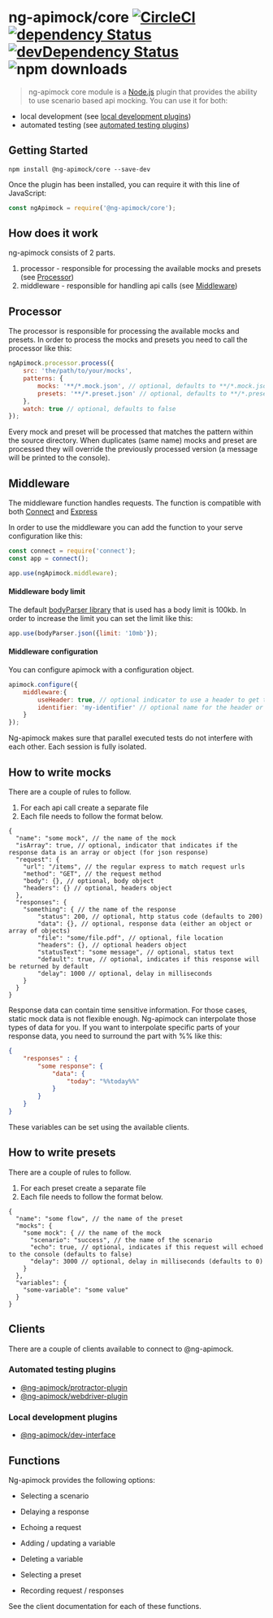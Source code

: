 # ng-apimock/core [![CircleCI](https://circleci.com/gh/ng-apimock/core.svg?style=svg)](https://circleci.com/gh/ng-apimock/core)  [![dependency Status](https://img.shields.io/david/ng-apimock/core.svg)](https://david-dm.org/ng-apimock/core) [![devDependency Status](https://img.shields.io/david/dev/ng-apimock/core.svg)](https://david-dm.org/ng-apimock/core#info=devDependencies) ![npm downloads](https://img.shields.io/npm/dm/@ng-apimock/core)
> ng-apimock core module is a [Node.js](https://nodejs.org/) plugin that provides the ability to use scenario based api mocking. You can use it for both:
 - local development (see [local development plugins](#local-development-plugins))
 - automated testing (see [automated testing plugins](#automated-testing-plugins))
 
## Getting Started

```shell
npm install @ng-apimock/core --save-dev
```

Once the plugin has been installed, you can require it with this line of JavaScript:

```javascript
const ngApimock = require('@ng-apimock/core');
```
 
## How does it work
ng-apimock consists of 2 parts.

1. processor - responsible for processing the available mocks and presets (see [Processor](#Processor))
2. middleware - responsible for handling api calls (see [Middleware](#Middleware))

## Processor
The processor is responsible for processing the available mocks and presets.
In order to process the mocks and presets you need to call the processor like this:

```javascript
ngApimock.processor.process({
    src: 'the/path/to/your/mocks',
    patterns: {
        mocks: '**/*.mock.json', // optional, defaults to **/*.mock.json,
        presets: '**/*.preset.json' // optional, defaults to **/*.preset.json
    },
    watch: true // optional, defaults to false
});
```

Every mock and preset will be processed that matches the pattern within the source directory.
When duplicates (same name) mocks and preset are processed they will override the previously processed version (a message will be printed to the console).

## Middleware
The middleware function handles requests. The function is compatible with both [Connect](https://github.com/senchalabs/connect) and [Express](https://expressjs.com/en/guide/using-middleware.html)

In order to use the middleware you can add the function to your serve configuration like this:

```javascript
const connect = require('connect');
const app = connect();

app.use(ngApimock.middleware);
```

#### Middleware body limit
The default [bodyParser library](https://www.npmjs.com/package/body-parser#limit-3) that is used has a body limit is 100kb.
In order to increase the limit you can set the limit like this:
```javascript    
app.use(bodyParser.json({limit: '10mb'});
```

#### Middleware configuration
You can configure apimock with a configuration object.

```javascript
apimock.configure({
    middleware:{
        useHeader: true, // optional indicator to use a header to get the identifier. (defaults to false)
        identifier: 'my-identifier' // optional name for the header or cookie to contain the identifier. (defaults to 'apimockid')
    }
});
```

Ng-apimock makes sure that parallel executed tests do not interfere with each other. Each session is fully isolated.  

## How to write mocks
There are a couple of rules to follow.

1. For each api call create a separate file
2. Each file needs to follow the format below.

```
{
  "name": "some mock", // the name of the mock
  "isArray": true, // optional, indicator that indicates if the response data is an array or object (for json response)
  "request": {
    "url": "/items", // the regular express to match request urls
    "method": "GET", // the request method
    "body": {}, // optional, body object
    "headers": {} // optional, headers object
  },
  "responses": {
    "something": { // the name of the response
        "status": 200, // optional, http status code (defaults to 200)
        "data": {}, // optional, response data (either an object or array of objects)
        "file": "some/file.pdf", // optional, file location
        "headers": {}, // optional headers object  
        "statusText": "some message", // optional, status text
        "default": true, // optional, indicates if this response will be returned by default
        "delay": 1000 // optional, delay in milliseconds
    }
  }
}
```

Response data can contain time sensitive information. For those cases, static mock data is not flexible enough. 
Ng-apimock can interpolate those types of data for you. If you want to interpolate specific parts of your response data, 
you need to surround the part with %% like this:

```json
{
    "responses" : {
        "some response": {
            "data": {
                "today": "%%today%%"
            }
        }
    }
}
```

These variables can be set using the available clients.

## How to write presets
There are a couple of rules to follow.

1. For each preset create a separate file
2. Each file needs to follow the format below.

```
{
  "name": "some flow", // the name of the preset
  "mocks": {
    "some mock": { // the name of the mock
      "scenario": "success", // the name of the scenario
      "echo": true, // optional, indicates if this request will echoed to the console (defaults to false)
      "delay": 3000 // optional, delay in milliseconds (defaults to 0)
    }
  },
  "variables": {
    "some-variable": "some value"
  }
}
```

## Clients
There are a couple of clients available to connect to @ng-apimock.

### Automated testing plugins
- [@ng-apimock/protractor-plugin](https://github.com/ng-apimock/protractor-plugin)
- [@ng-apimock/webdriver-plugin](https://github.com/ng-apimock/webdriverio-plugin)

### Local development plugins
- [@ng-apimock/dev-interface](https://github.com/ng-apimock/dev-interface)

## Functions
Ng-apimock provides the following options:

- Selecting a scenario
- Delaying a response
- Echoing a request

- Adding / updating a variable
- Deleting a variable

- Selecting a preset

- Recording request / responses

See the client documentation for each of these functions.
